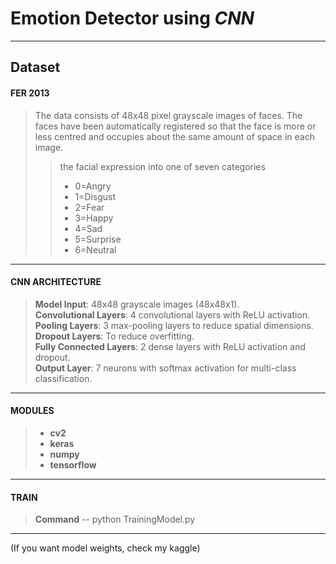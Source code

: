 Emotion Detector using *CNN*
============================== 
----
Dataset
----------

#### FER 2013

> The data consists of 48x48 pixel grayscale images of faces. The faces have been automatically registered so that the face is more or less centred and occupies about the same amount of space in each image.
>> the facial expression into one of seven categories <ul> <li>0=Angry</li> <li>1=Disgust</li> <li>2=Fear</li> <li>3=Happy</li> <li>4=Sad</li> <li>5=Surprise</li> <li>6=Neutral</li></ol>
-----

#### CNN ARCHITECTURE

> **Model Input**: 48x48 grayscale images (48x48x1).
<br> **Convolutional Layers**: 4 convolutional layers with ReLU activation.
<br> **Pooling Layers**: 3 max-pooling layers to reduce spatial dimensions.
<br> **Dropout Layers**: To reduce overfitting.
<br> **Fully Connected Layers**: 2 dense layers with ReLU activation and dropout.
<br> **Output Layer**: 7 neurons with softmax activation for multi-class classification.
---

#### MODULES

> - **cv2** 
> - **keras**
> - **numpy**
> - **tensorflow**
---

#### TRAIN

> **Command** -- python TrainingModel.py
---

(If you want model weights, check my kaggle)

